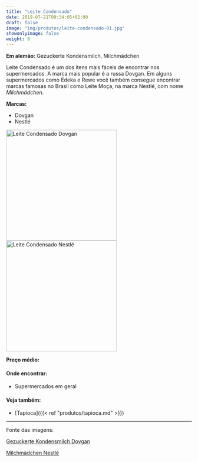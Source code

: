 ```yaml
---
title: "Leite Condensado"
date: 2019-07-21T09:34:05+02:00
draft: false
image: "img/produtos/leite-condensado-01.jpg"
showonlyimage: false
weight: 0
---
```


<!--more-->

**Em alemão:** Gezuckerte Kondensmilch, Milchmädchen

Leite Condensado é um dos itens mais fáceis de encontrar nos supermercados. A marca mais popular é
a russa Dovgan. Em alguns supermercados como Edeka e Rewe você também consegue encontrar marcas famosas no Brasil como Leite Moça, na marca Nestlé, com nome _Milchmädchen_.

**Marcas:**

- Dovgan
- Nestlé

<img src="../../img/produtos/leite-condensado-01.jpg" alt="Leite Condensado Dovgan" width="300"/>
<img src="../../img/produtos/leite-condensado-02.jpg" alt="Leite Condensado Nestlé" width="300"/>

**Preço médio:**

#### Onde encontrar:

* Supermercados em geral

#### Veja também:

- [Tapioca]({{< ref "produtos/tapioca.md" >}})

---

Fonte das imagens:

[Gezuckerte Kondensmilch Dovgan](https://continent.shop/19-superlarge_default/condensed-milk-with-sugar-dougan.jpg)

[Milchmädchen Nestlé](https://images-na.ssl-images-amazon.com/images/I/71fJNwy-3rL._SX342_.jpg)
